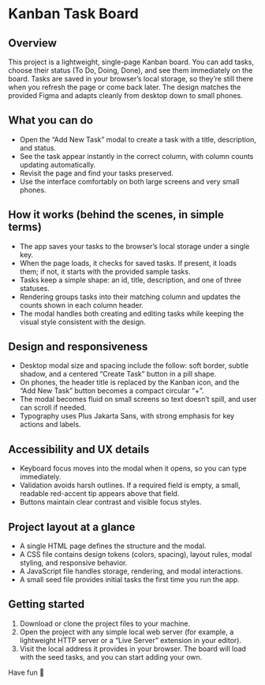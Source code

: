 # Kanban Task Board 

## Overview

This project is a lightweight, single-page Kanban board. You can add tasks, choose their status (To Do, Doing, Done), and see them immediately on the board. Tasks are saved in your browser’s local storage, so they’re still there when you refresh the page or come back later. The design matches the provided Figma and adapts cleanly from desktop down to small phones.

## What you can do

- Open the “Add New Task” modal to create a task with a title, description, and status.
- See the task appear instantly in the correct column, with column counts updating automatically.
- Revisit the page and find your tasks preserved.
- Use the interface comfortably on both large screens and very small phones.

## How it works (behind the scenes, in simple terms)

- The app saves your tasks to the browser’s local storage under a single key.
- When the page loads, it checks for saved tasks. If present, it loads them; if not, it starts with the provided sample tasks.
- Tasks keep a simple shape: an id, title, description, and one of three statuses.
- Rendering groups tasks into their matching column and updates the counts shown in each column header.
- The modal handles both creating and editing tasks while keeping the visual style consistent with the design.

## Design and responsiveness

- Desktop modal size and spacing include the follow: soft border, subtle shadow, and a centered “Create Task” button in a pill shape.
- On phones, the header title is replaced by the Kanban icon, and the “Add New Task” button becomes a compact circular “+”.
- The modal becomes fluid on small screens so text doesn’t spill, and user can scroll if needed.
- Typography uses Plus Jakarta Sans, with strong emphasis for key actions and labels.

## Accessibility and UX details

- Keyboard focus moves into the modal when it opens, so you can type immediately.
- Validation avoids harsh outlines. If a required field is empty, a small, readable red-accent tip appears above that field.
- Buttons maintain clear contrast and visible focus styles.

## Project layout at a glance

- A single HTML page defines the structure and the modal.
- A CSS file contains design tokens (colors, spacing), layout rules, modal styling, and responsive behavior.
- A JavaScript file handles storage, rendering, and modal interactions.
- A small seed file provides initial tasks the first time you run the app.

## Getting started

1. Download or clone the project files to your machine.
2. Open the project with any simple local web server (for example, a lightweight HTTP server or a “Live Server” extension in your editor).
3. Visit the local address it provides in your browser. The board will load with the seed tasks, and you can start adding your own.

Have fun 🚀
